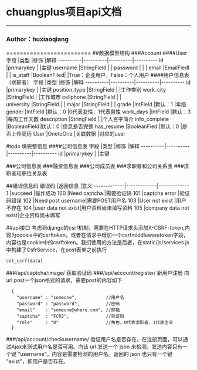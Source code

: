 chuangplus项目api文档
=========================
****
### Author：huxiaoqiang
=========================
##<a name="table"/>数据模型结构
###Account
####User
字段      |类型      |修饰      |解释
----------|----------|----------|----------
id            |primarykey  |          |主键
username      |StringField |          |
password      |            |          |
email         |EmailFiedl  |          |
is_staff      |BooleanFiled|          |True：企业用户，False：个人用户
####用户信息表（求职者）
字段   |类型   |修饰   |解释
----------|----------|----------|----------
id            |primarykey  |          |主键
position_type |StringField |          |工作类别
work_city     |StringField |          |工作城市
cellphone     |StringField |          |          
university    |StringField |          |
major         |StringField |          |
grade         |IntField    |默认：1   |年级
gender        |IntField    |默认：0   |0代表女性，1代表男性
work_days     |IntField    |默认：3   |每周工作天数
description   |StringField |          |个人百字简介
info_complete |BooleanField|默认：0   |信息是否完整
has_resume    |BooleanFiedl|默认：0   |是否上传简历
User          |OnetoOne    |关联数据  |对应的user

#todo 填完整信息
####公司信息表
字段   |类型   |修饰   |解释
----------|----------|----------|----------
id            |primarykey |         |主键

###公司信息表
###融资信息表
###公司成员表
###求职者和公司关系表
###求职者和职位关系表

##<a name="table"/>错误信息码
错误码   |返回信息   |意义
-------------|-------------|-------------
1            |succeed       |操作成功
100          |Need captcha  |需要验证码
101          |captcha error |验证码错误
102          |Need post username|需要POST用户名
103          |User not exist |用户不存在
104          |user data not exist|用户资料尚未填写资料
105          |company data not exist|企业资料尚未填写

##api接口
考虑到django的csrf机制，需要在HTTP请求头添加X-CSRF-token,内容为cookie中的csrftoken，或者在请求中增加一个csrfmiddlewaretoken字段，内容也是cookie中的csrftoken。我们使用的方法是后者，在static/js/services.js中构建了CsfrService，在post表单之前执行
```javascript
set_csrf(data)
```
###/api/captcha/image/
获取验证码
###/api/account/register/
新用户注册
向url post一个json格式的请求，需要post的内容如下
```javascrip
  {
    "username" : "someone",           //用户名
    "password" : "password",          //密码
    "email"    : "someone@where.com", //邮箱
    "captcha"  : "FCR3",              //验证码
    "role"     : "0"                  //角色，0代表求职者，1代表企业
  }
```
###/api/account/checkusername/
验证用户名是否存在，在注册页面，可以通过Ajax来测试用户名是否可用。向该 url 发送一个 json 来检测。发送内容只有一个键 "username"，内容是需要检测的用户名。返回的 json 也只有一个键 "exist"，即用户是否存在。
